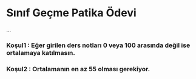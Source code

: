 # Sınıf Geçme Patika Ödevi
...

### Koşul1 : Eğer girilen ders notları 0 veya 100 arasında değil ise ortalamaya katılmasın.
### Koşul2 : Ortalamanın en az 55 olması gerekiyor.

